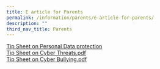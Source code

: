 ```yaml
---
title: E article for Parents
permalink: /information/parents/e-article-for-parents/
description: ""
third_nav_title: Parents
---
```

[Tip Sheet on Personal Data protection ](/files/2018%20Connect%20T4%20Parents%20Tip%20Sheet.pdf) <br>
[Tip Sheet on Cyber Threats.pdf](/files/Tip%20Sheet%20for%20Parents%20T4%202017.pdf) <br>
[Tip Sheet on Cyber Bullying.pdf](/files/Tip%20Sheet%20on%20Cyber%20Bullying.pdf)